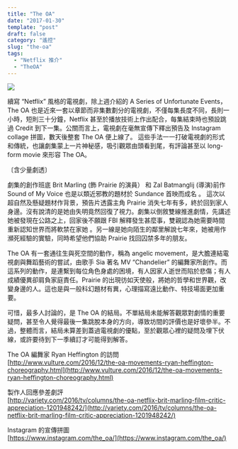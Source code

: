 ```yaml
---
title: "The OA"
date: "2017-01-30"
template: "post"
draft: false
category: "遙控"
slug: "the-oa"
tags:
  - "Netflix 推介"
  - "TheOA"
---
```


![](media/d7791-1ay_1zji57qumxacise_3_w.jpeg)

續寫 “Netflix” 風格的電視劇，除上週介紹的 A Series of Unfortunate Events， The OA 也是近來一套以章節而非集數劃分的電視劇，不僅每集長度不同，長則一小時，短則三十分鐘，Netflix 甚至於播放技術上作出配合，每集結束時也預設跳過 Credit 到下一集。公關而言上，電視劇在毫無宣傳下釋出預告及 Instagram collage 拼圖，數天後整套 The OA 便上線了。 這些手法一一打破電視劇的形式和傳統，也讓劇集蒙上一片神秘感，吸引觀眾由頭看到尾，有評論甚至以 long-form movie 來形容 The OA。

〔含少量劇透〕

劇集的創作班底 Brit Marling (飾 Prairie 的演員） 和 Zal Batmanglij (導演)前作 Sound of My Voice 也是以類近邪教的題材於 Sundance 首映而成名 。 這次以超自然及懸疑題材作背景，預告片透露主角 Prairie 消失七年有多，終於回到家人身邊。沒有說清的是她由失明竟然回復了視力。劇集以倒敘雙線推進劇情，先講述她被發現在公路之上，回家後不願跟 FBI 解釋發生甚麼事，雙親認為她需要時間重新認知世界而將軟禁在家她 。另一線是她向陌生的鄰里解說七年來，她被用作瀕死經驗的實驗，同時希望他們協助 Prairie 找回囚禁多年的朋友。

The OA 有一套通往生與死空間的動作，稱為 angelic movement，是大膽連結電視劇與舞蹈藝術的嘗試，由歌手 Sia 著名 MV “Chandelier” 的編舞家所創作。而這系列的動作，是連繫到每位角色身處的困境，有人因家人逝世而陷於悲傷；有人成績優異卻肩負家庭責任。Prairie 的出現彷如天使般，將她的哲學和世界觀，改變身邊的人。這也是與一般科幻題材有異，心理描寫遠比動作、特技場面更加重要。

可惜，最多人討論的，是 The OA 的結局。不單結局未能解答觀眾對劇情的重要疑問，甚至令人覺得最後一集跳脫本身的方向，導致坊間的評價也是好壞參半。不過，整體而言，結局未算差到蓋過電視劇的優點，至於觀眾心裡的疑問及埋下伏線，或許要待到下一季續訂才可能得到解答。

The OA 編舞家 Ryan Heffington 的訪問  
[http://www.vulture.com/2016/12/the-oa-movements-ryan-heffington-choreography.html](http://www.vulture.com/2016/12/the-oa-movements-ryan-heffington-choreography.html)

製作人回應參差劇評  
[http://variety.com/2016/tv/columns/the-oa-netflix-brit-marling-film-critic-appreciation-1201948242/](http://variety.com/2016/tv/columns/the-oa-netflix-brit-marling-film-critic-appreciation-1201948242/)

Instagram 的宣傳拼圖  
[https://www.instagram.com/the_oa/](https://www.instagram.com/the_oa/)
